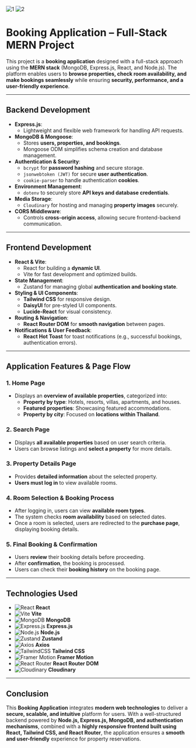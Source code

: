 ![1](https://github.com/user-attachments/assets/82941125-4a11-44bf-a1d7-faeda344c9a4)
![2](https://github.com/user-attachments/assets/0efb82aa-403e-4ff4-b8f5-d20a98e85758)



# **Booking Application – Full-Stack MERN Project**  

This project is a **booking application** designed with a full-stack approach using the **MERN stack** (MongoDB, Express.js, React, and Node.js). The platform enables users to **browse properties, check room availability, and make bookings seamlessly** while ensuring **security, performance, and a user-friendly experience**.  

---

## **Backend Development**  

- **Express.js**:  
  - Lightweight and flexible web framework for handling API requests.  
- **MongoDB & Mongoose**:  
  - Stores **users, properties, and bookings**.  
  - Mongoose ODM simplifies schema creation and database management.  
- **Authentication & Security**:  
  - `bcrypt` for **password hashing** and secure storage.  
  - `jsonwebtoken (JWT)` for secure **user authentication**.  
  - `cookie-parser` to handle authentication **cookies**.  
- **Environment Management**:  
  - `dotenv` to securely store **API keys and database credentials**.  
- **Media Storage**:  
  - `Cloudinary` for hosting and managing **property images** securely.  
- **CORS Middleware**:  
  - Controls **cross-origin access**, allowing secure frontend-backend communication.  

---

## **Frontend Development**  

- **React & Vite**:  
  - React for building a **dynamic UI**.  
  - Vite for fast development and optimized builds.  
- **State Management**:  
  - Zustand for managing global **authentication and booking state**.  
- **Styling & UI Components**:  
  - **Tailwind CSS** for responsive design.  
  - **DaisyUI** for pre-styled UI components.  
  - **Lucide-React** for visual consistency.  
- **Routing & Navigation**:  
  - **React Router DOM** for **smooth navigation** between pages.  
- **Notifications & User Feedback**:  
  - **React Hot Toast** for toast notifications (e.g., successful bookings, authentication errors).  

---

## **Application Features & Page Flow**  

### **1. Home Page**  
- Displays an **overview of available properties**, categorized into:  
  - **Property by type**: Hotels, resorts, villas, apartments, and houses.  
  - **Featured properties**: Showcasing featured accommodations.  
  - **Property by city**: Focused on **locations within Thailand**.  

### **2. Search Page**  
- Displays **all available properties** based on user search criteria.  
- Users can browse listings and **select a property** for more details.  

### **3. Property Details Page**  
- Provides **detailed information** about the selected property.  
- **Users must log in** to view available rooms.  

### **4. Room Selection & Booking Process**  
- After logging in, users can view **available room types**.  
- The system checks **room availability** based on selected dates.  
- Once a room is selected, users are redirected to the **purchase page**, displaying booking details.  

### **5. Final Booking & Confirmation**  
- Users **review** their booking details before proceeding.  
- After **confirmation**, the booking is processed.  
- Users can check their **booking history** on the booking page.  

---

## **Technologies Used**  

- ![React](https://img.shields.io/badge/-React-61DAFB?logo=react&logoColor=black&style=flat) **React**  
- ![Vite](https://img.shields.io/badge/-Vite-646CFF?logo=vite&logoColor=white&style=flat) **Vite**  
- ![MongoDB](https://img.shields.io/badge/-MongoDB-47A248?logo=mongodb&logoColor=white&style=flat) **MongoDB**  
- ![Express.js](https://img.shields.io/badge/-Express.js-000000?logo=express&logoColor=white&style=flat) **Express.js**  
- ![Node.js](https://img.shields.io/badge/-Node.js-43853D?logo=node.js&logoColor=white&style=flat) **Node.js**  
- ![Zustand](https://img.shields.io/badge/-Zustand-FF9F00?logo=zustand&logoColor=black&style=flat) **Zustand**
- ![Axios](https://img.shields.io/badge/-Axios-5A29E4?logo=axios&logoColor=white&style=flat) **Axios**
- ![TailwindCSS](https://img.shields.io/badge/-Tailwind%20CSS-38B2AC?logo=tailwindcss&logoColor=white&style=flat) **Tailwind CSS**  
- ![Framer Motion](https://img.shields.io/badge/-Framer%20Motion-FF4154?logo=framer&logoColor=white&style=flat) **Framer Motion**  
- ![React Router](https://img.shields.io/badge/-React%20Router-DCDCDC?logo=reactrouter&logoColor=black&style=flat) **React Router DOM**  
- ![Cloudinary](https://img.shields.io/badge/-Cloudinary-F2B94A?logo=cloudinary&logoColor=black&style=flat) **Cloudinary**  

---

## **Conclusion**  

This **Booking Application** integrates **modern web technologies** to deliver a **secure, scalable, and intuitive** platform for users. With a well-structured backend powered by **Node.js, Express.js, MongoDB, and authentication mechanisms**, combined with a **highly responsive frontend built using React, Tailwind CSS, and React Router**, the application ensures a **smooth and user-friendly** experience for property reservations.  
